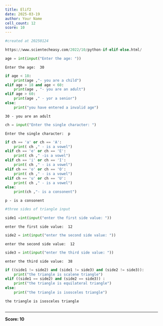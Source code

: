```yaml
---
title: Elif2
date: 2025-03-19
author: Your Name
cell_count: 12
score: 10
---
```


```python
#created at 20250124
```


```python
https://www.scientecheasy.com/2022/10/python-if-elif-else.html/
```


```python
age = int(input("Enter the age: "))
```

    Enter the age:  30



```python
if age < 18:
    print(age ,"- you are a child")
elif age > 18 and age < 60:
    print(age , "- you are an adult")
elif age > 60:
    print(age ," - yor a senior")
else:
    print("you have entered a invalid age")
```

    30 - you are an adult



```python
ch = input("Enter the single character: ")
```

    Enter the single character:  p



```python
if ch == 'a' or ch == 'A':
    print( ch ," - is a vowel")
elif ch == 'e' or ch == 'E':
    print( ch ," -is a vowel")
elif ch == 'i' or ch == 'I':
    print( ch ," - is a vowel")
elif ch == 'o' or ch == 'O':
    print( ch ," - is a vowel")
elif ch == 'u' or ch == 'U':
    print( ch ," - is a vowel")
else:
    print(ch ,"- is a consonent")
```

    p - is a consonent



```python
#three sides of triangle input
```


```python
side1 =int(input("enter the first side value: "))
```

    enter the first side value:  12



```python
side2 = int(input("enter the second side value: "))
```

    enter the second side value:  12



```python
side3 = int(input("enter the third side value: "))
```

    enter the third side value:  38



```python
if ((side1 != side2) and (side1 != side3) and (side2 != side3)):
    print("the triangle is scalene triangle")
elif ((side1 == side2) and (side2 == side3)) :
    print("the triangle is equilateral triangle")
else:
    print("the triangle is isosceles triangle")
```

    the triangle is isosceles triangle



```python

```


---
**Score: 10**